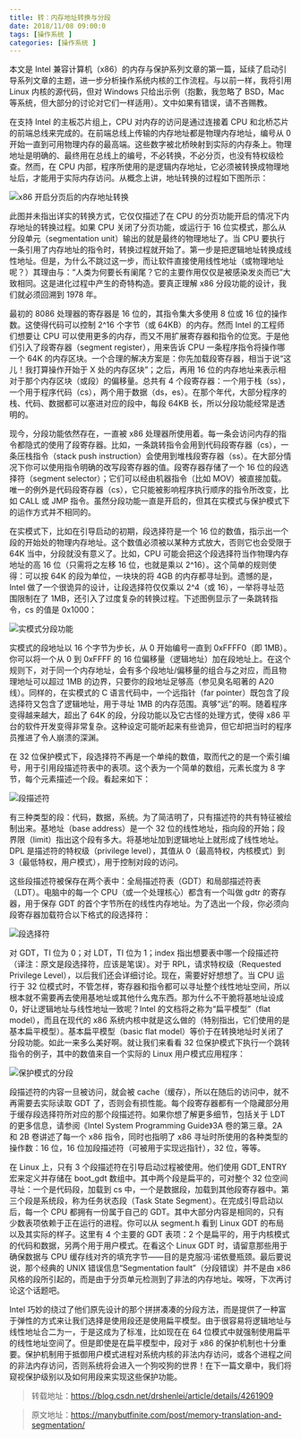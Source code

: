 ```yaml
---
title: 转：内存地址转换与分段
date: 2018/11/08 09:00:0
tags: [操作系统 ]
categories: [操作系统 ]
---
```


本文是 Intel 兼容计算机（x86）的内存与保护系列文章的第一篇，延续了启动引导系列文章的主题，进一步分析操作系统内核的工作流程。与以前一样，我将引用 Linux 内核的源代码，但对 Windows 只给出示例（抱歉，我忽略了 BSD，Mac 等系统，但大部分的讨论对它们一样适用）。文中如果有错误，请不吝赐教。  

<!--more-->  

在支持 Intel 的主板芯片组上，CPU 对内存的访问是通过连接着 CPU 和北桥芯片的前端总线来完成的。在前端总线上传输的内存地址都是物理内存地址，编号从 0 开始一直到可用物理内存的最高端。这些数字被北桥映射到实际的内存条上。物理地址是明确的、最终用在总线上的编号，不必转换，不必分页，也没有特权级检查。然而，在 CPU 内部，程序所使用的是逻辑内存地址，它必须被转换成物理地址后，才能用于实际内存访问。从概念上讲，地址转换的过程如下图所示：  

![x86 开启分页后的内存地址转换](https://img.nekolr.com/images/2018/11/09/XRg.png)  

此图并未指出详实的转换方式，它仅仅描述了在 CPU 的分页功能开启的情况下内存地址的转换过程。如果 CPU 关闭了分页功能，或运行于 16 位实模式，那么从分段单元（segmentation unit）输出的就是最终的物理地址了。当 CPU 要执行一条引用了内存地址的指令时，转换过程就开始了。第一步是把逻辑地址转换成线性地址。但是，为什么不跳过这一步，而让软件直接使用线性地址（或物理地址呢？）其理由与：“人类为何要长有阑尾？它的主要作用仅仅是被感染发炎而已”大致相同。这是进化过程中产生的奇特构造。要真正理解 x86 分段功能的设计，我们就必须回溯到 1978 年。  

最初的 8086 处理器的寄存器是 16 位的，其指令集大多使用 8 位或 16 位的操作数。这使得代码可以控制 2^16 个字节（或 64KB）的内存。然而 Intel 的工程师们想要让 CPU 可以使用更多的内存，而又不用扩展寄存器和指令的位宽。于是他们引入了段寄存器（segment register），用来告诉 CPU 一条程序指令将操作哪一个 64K 的内存区块。一个合理的解决方案是：你先加载段寄存器，相当于说“这儿！我打算操作开始于 X 处的内存区块”；之后，再用 16 位的内存地址来表示相对于那个内存区块（或段）的偏移量。总共有 4 个段寄存器：一个用于栈（ss），一个用于程序代码（cs），两个用于数据（ds，es）。在那个年代，大部分程序的栈、代码、数据都可以塞进对应的段中，每段 64KB 长，所以分段功能经常是透明的。  

现今，分段功能依然存在，一直被 x86 处理器所使用着。每一条会访问内存的指令都隐式的使用了段寄存器。比如，一条跳转指令会用到代码段寄存器（cs），一条压栈指令（stack push instruction）会使用到堆栈段寄存器（ss）。在大部分情况下你可以使用指令明确的改写段寄存器的值。段寄存器存储了一个 16 位的段选择符（segment selector）；它们可以经由机器指令（比如 MOV）被直接加载。唯一的例外是代码段寄存器（cs），它只能被影响程序执行顺序的指令所改变，比如 CALL 或 JMP 指令。虽然分段功能一直是开启的，但其在实模式与保护模式下的运作方式并不相同的。  

在实模式下，比如在引导启动的初期，段选择符是一个 16 位的数值，指示出一个段的开始处的物理内存地址。这个数值必须被以某种方式放大，否则它也会受限于 64K 当中，分段就没有意义了。比如，CPU 可能会把这个段选择符当作物理内存地址的高 16 位（只需将之左移 16 位，也就是乘以 2^16）。这个简单的规则使得：可以按 64K 的段为单位，一块块的将 4GB 的内存都寻址到。遗憾的是，Intel 做了一个很诡异的设计，让段选择符仅仅乘以 2^4（或 16），一举将寻址范围限制在了 1MB，还引入了过度复杂的转换过程。下述图例显示了一条跳转指令，cs 的值是 0x1000：  

![实模式分段功能](https://img.nekolr.com/images/2018/11/09/PLo.png)  

实模式的段地址以 16 个字节为步长，从 0 开始编号一直到 0xFFFF0（即 1MB）。你可以将一个从 0 到 0xFFFF 的 16 位偏移量（逻辑地址）加在段地址上。在这个规则下，对于同一个内存地址，会有多个段地址/偏移量的组合与之对应，而且物理地址可以超过 1MB 的边界，只要你的段地址足够高（参见臭名昭著的 A20 线）。同样的，在实模式的 C 语言代码中，一个远指针（far pointer）既包含了段选择符又包含了逻辑地址，用于寻址 1MB 的内存范围。真够“远”的啊。随着程序变得越来越大，超出了 64K 的段，分段功能以及它古怪的处理方式，使得 x86 平台的软件开发变得非常复杂。这种设定可能听起来有些诡异，但它却把当时的程序员推进了令人崩溃的深渊。  

在 32 位保护模式下，段选择符不再是一个单纯的数值，取而代之的是一个索引编号，用于引用段描述符表中的表项。这个表为一个简单的数组，元素长度为 8 字节，每个元素描述一个段。看起来如下：  

![段描述符](https://img.nekolr.com/images/2018/11/09/ymW.png)  

有三种类型的段：代码，数据，系统。为了简洁明了，只有描述符的共有特征被绘制出来。基地址（base address）是一个 32 位的线性地址，指向段的开始；段界限（limit）指出这个段有多大。将基地址加到逻辑地址上就形成了线性地址。DPL 是描述符的特权级（privilege level），其值从 0（最高特权，内核模式）到 3（最低特权，用户模式），用于控制对段的访问。  

这些段描述符被保存在两个表中：全局描述符表（GDT）和局部描述符表（LDT）。电脑中的每一个 CPU（或一个处理核心）都含有一个叫做 gdtr 的寄存器，用于保存 GDT 的首个字节所在的线性内存地址。为了选出一个段，你必须向段寄存器加载符合以下格式的段选择符：  

![段选择符](https://img.nekolr.com/images/2018/11/09/zJq.png)  

对 GDT，TI 位为 0；对 LDT，TI 位为 1；index 指出想要表中哪一个段描述符（译注：原文是段选择符，应该是笔误）。对于 RPL，请求特权级（Requested Privilege Level），以后我们还会详细讨论。现在，需要好好想想了。当 CPU 运行于 32 位模式时，不管怎样，寄存器和指令都可以寻址整个线性地址空间，所以根本就不需要再去使用基地址或其他什么鬼东西。那为什么不干脆将基地址设成 0，好让逻辑地址与线性地址一致呢？Intel 的文档将之称为“扁平模型”（flat model），而且在现代的 x86 系统内核中就是这么做的（特别指出，它们使用的是基本扁平模型）。基本扁平模型（basic flat model）等价于在转换地址时关闭了分段功能。如此一来多么美好啊。就让我们来看看 32 位保护模式下执行一个跳转指令的例子，其中的数值来自一个实际的 Linux 用户模式应用程序：  

![保护模式的分段](https://img.nekolr.com/images/2018/11/09/xJr.png)  

段描述符的内容一旦被访问，就会被 cache（缓存），所以在随后的访问中，就不再需要去实际读取 GDT 了，否则会有损性能。每个段寄存器都有一个隐藏部分用于缓存段选择符所对应的那个段描述符。如果你想了解更多细节，包括关于 LDT 的更多信息，请参阅《Intel System Programming Guide》3A 卷的第三章。2A 和 2B 卷讲述了每一个 x86 指令，同时也指明了 x86 寻址时所使用的各种类型的操作数：16 位，16 位加段描述符（可被用于实现远指针），32 位，等等。  

在 Linux 上，只有 3 个段描述符在引导启动过程被使用。他们使用 GDT_ENTRY 宏来定义并存储在 boot_gdt 数组中。其中两个段是扁平的，可对整个 32 位空间寻址：一个是代码段，加载到 cs 中，一个是数据段，加载到其他段寄存器中。第三个段是系统段，称为任务状态段（Task State Segment）。在完成引导启动以后，每一个 CPU 都拥有一份属于自己的 GDT。其中大部分内容是相同的，只有少数表项依赖于正在运行的进程。你可以从 segment.h 看到 Linux GDT 的布局以及其实际的样子。这里有 4 个主要的 GDT 表项：2 个是扁平的，用于内核模式的代码和数据，另两个用于用户模式。在看这个 Linux GDT 时，请留意那些用于确保数据与 CPU 缓存线对齐的填充字节——目的是克服冯·诺依曼瓶颈。最后要说说，那个经典的 UNIX 错误信息“Segmentation fault”（分段错误）并不是由 x86 风格的段所引起的，而是由于分页单元检测到了非法的内存地址。唉呀，下次再讨论这个话题吧。  

Intel 巧妙的绕过了他们原先设计的那个拼拼凑凑的分段方法，而是提供了一种富于弹性的方式来让我们选择是使用段还是使用扁平模型。由于很容易将逻辑地址与线性地址合二为一，于是这成为了标准，比如现在在 64 位模式中就强制使用扁平的线性地址空间了。但是即使是在扁平模型中，段对于 x86 的保护机制也十分重要。保护机制用于抵御用户模式进程对系统内核的非法内存访问，或各个进程之间的非法内存访问，否则系统将会进入一个狗咬狗的世界！在下一篇文章中，我们将窥视保护级别以及如何用段来实现这些保护功能。  

> 转载地址：<https://blog.csdn.net/drshenlei/article/details/4261909>  

> 原文地址：<https://manybutfinite.com/post/memory-translation-and-segmentation/>